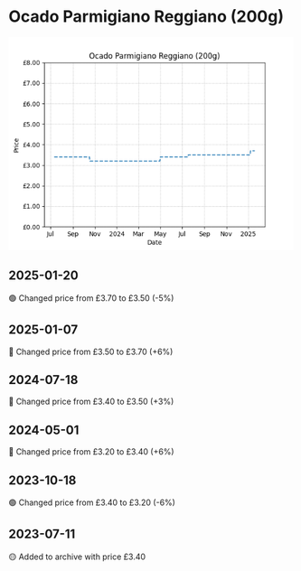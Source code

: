 # Ocado Parmigiano Reggiano (200g)
![](charts/product-57272011.png)
## 2025-01-20
🟢 Changed price from £3.70 to £3.50 (-5%)
## 2025-01-07
🔴 Changed price from £3.50 to £3.70 (+6%)
## 2024-07-18
🔴 Changed price from £3.40 to £3.50 (+3%)
## 2024-05-01
🔴 Changed price from £3.20 to £3.40 (+6%)
## 2023-10-18
🟢 Changed price from £3.40 to £3.20 (-6%)
## 2023-07-11
🟡 Added to archive with price £3.40